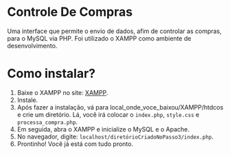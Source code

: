 # Controle De Compras
Uma interface que permite o envio de dados, afim de controlar as compras, para o MySQL via PHP. Foi utilizado o XAMPP como ambiente de desenvolvimento.
# Como instalar?
1. Baixe o XAMPP no site: [XAMPP](https://www.apachefriends.org/pt_br/download.html).  
2. Instale.  
3. Após fazer a instalação, vá para local_onde_voce_baixou/XAMPP/htdcos e crie um diretório. Lá, você irá colocar o `index.php`, `style.css` e `processa_compra.php`.  
4. Em seguida, abra o XAMPP e inicialize o MySQL e o Apache.  
5. No navegador, digite: `localhost/diretórioCriadoNoPasso3/index.php`.  
6. Prontinho! Você já está com tudo pronto.
